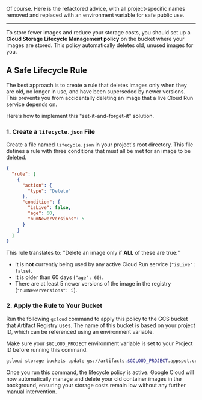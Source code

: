 Of course. Here is the refactored advice, with all project-specific names removed and replaced with an environment variable for safe public use.

-----

To store fewer images and reduce your storage costs, you should set up a **Cloud Storage Lifecycle Management policy** on the bucket where your images are stored. This policy automatically deletes old, unused images for you.

## A Safe Lifecycle Rule

The best approach is to create a rule that deletes images only when they are old, no longer in use, and have been superseded by newer versions. This prevents you from accidentally deleting an image that a live Cloud Run service depends on.

Here’s how to implement this "set-it-and-forget-it" solution.

### 1\. Create a `lifecycle.json` File

Create a file named `lifecycle.json` in your project's root directory. This file defines a rule with three conditions that must all be met for an image to be deleted.

```json
{
  "rule": [
    {
      "action": {
        "type": "Delete"
      },
      "condition": {
        "isLive": false,
        "age": 60,
        "numNewerVersions": 5
      }
    }
  ]
}
```

This rule translates to: "Delete an image only if **ALL** of these are true:"

  * It is **not** currently being used by any active Cloud Run service (`"isLive": false`).
  * It is older than 60 days (`"age": 60`).
  * There are at least 5 newer versions of the image in the registry (`"numNewerVersions": 5`).

### 2\. Apply the Rule to Your Bucket

Run the following `gcloud` command to apply this policy to the GCS bucket that Artifact Registry uses. The name of this bucket is based on your project ID, which can be referenced using an environment variable.

Make sure your `$GCLOUD_PROJECT` environment variable is set to your Project ID before running this command.

```bash
gcloud storage buckets update gs://artifacts.$GCLOUD_PROJECT.appspot.com --lifecycle-file=lifecycle.json
```

Once you run this command, the lifecycle policy is active. Google Cloud will now automatically manage and delete your old container images in the background, ensuring your storage costs remain low without any further manual intervention.